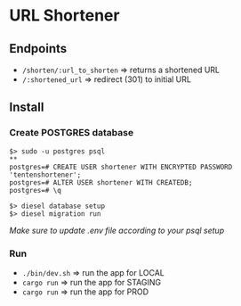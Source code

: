 # URL Shortener

## Endpoints

 * `/shorten/:url_to_shorten` => returns a shortened URL
 * `/:shortened_url` => redirect (301) to initial URL

## Install

### Create POSTGRES database

```
$> sudo -u postgres psql
**
postgres=# CREATE USER shortener WITH ENCRYPTED PASSWORD 'tentenshortener';
postgres=# ALTER USER shortener WITH CREATEDB;
postgres=# \q

$> diesel database setup
$> diesel migration run
```

*Make sure to update .env file according to your psql setup*

### Run

 * `./bin/dev.sh` => run the app for LOCAL
 * `cargo run` => run the app for STAGING
 * `cargo run` => run the app for PROD
